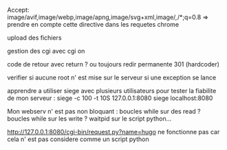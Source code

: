Accept: image/avif,image/webp,image/apng,image/svg+xml,image/*,*/*;q=0.8
=> prendre en compte cette directive dans les requetes chrome


upload des fichiers


gestion des cgi avec cgi on

code de retour avec return ? ou toujours redir permanente 301 (hardcoder)

verifier si aucune root n' est mise sur le serveur si une exception se lance


apprendre a utiliser siege avec plusieurs utilisateurs pour tester la fiabilite de mon serveur :
siege -c 100 -t 10S 127.0.0.1:8080
siege localhost:8080 

Mon webserv n' est pas non bloquant : 
boucles while sur des read ?
boucles while sur les write ?
waitpid sur le script python...


http://127.0.0.1:8080/cgi-bin/request.py?name=hugo
ne fonctionne pas car cela n' est pas considere comme un script python 
